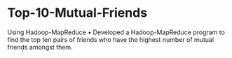# Top-10-Mutual-Friends
Using Hadoop-MapReduce
•	Developed a Hadoop-MapReduce program to find the top ten pairs of friends who have the highest number of mutual friends amongst them. 
